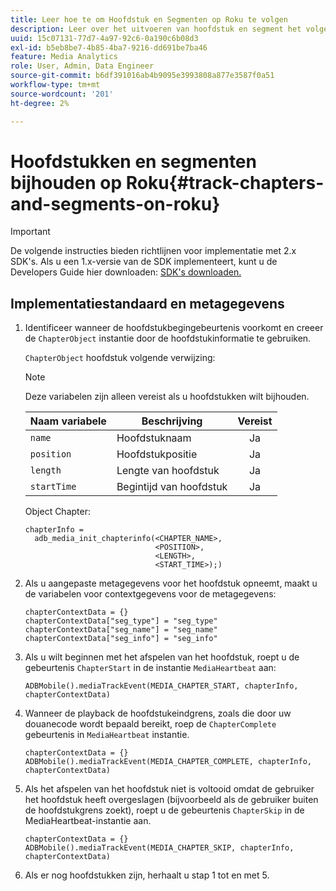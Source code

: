 ```yaml
---
title: Leer hoe te om Hoofdstuk en Segmenten op Roku te volgen
description: Leer over het uitvoeren van hoofdstuk en segment het volgen gebruikend Media SDK op Roku.
uuid: 15c07131-77d7-4a97-92c6-0a190c6b08d3
exl-id: b5eb8be7-4b85-4ba7-9216-dd691be7ba46
feature: Media Analytics
role: User, Admin, Data Engineer
source-git-commit: b6df391016ab4b9095e3993808a877e3587f0a51
workflow-type: tm+mt
source-wordcount: '201'
ht-degree: 2%

---
```


# Hoofdstukken en segmenten bijhouden op Roku{#track-chapters-and-segments-on-roku}

>[!IMPORTANT]
>
>De volgende instructies bieden richtlijnen voor implementatie met 2.x SDK&#39;s. Als u een 1.x-versie van de SDK implementeert, kunt u de Developers Guide hier downloaden: [SDK&#39;s downloaden.](/help/sdk-implement/download-sdks.md)

## Implementatiestandaard en metagegevens

1. Identificeer wanneer de hoofdstukbegingebeurtenis voorkomt en creeer de `ChapterObject` instantie door de hoofdstukinformatie te gebruiken.

   `ChapterObject` hoofdstuk volgende verwijzing:

   >[!NOTE]
   >
   >Deze variabelen zijn alleen vereist als u hoofdstukken wilt bijhouden.

   | Naam variabele | Beschrijving | Vereist |
   | --- | --- | :---: |
   | `name` | Hoofdstuknaam | Ja |
   | `position` | Hoofdstukpositie | Ja |
   | `length` | Lengte van hoofdstuk | Ja |
   | `startTime` | Begintijd van hoofdstuk | Ja |

   Object Chapter:

   ```
   chapterInfo =  
     adb_media_init_chapterinfo(<CHAPTER_NAME>,  
                                <POSITION>,  
                                <LENGTH>,  
                                <START_TIME>);)
   ```

1. Als u aangepaste metagegevens voor het hoofdstuk opneemt, maakt u de variabelen voor contextgegevens voor de metagegevens:

   ```
   chapterContextData = {} 
   chapterContextData["seg_type"] = "seg_type" 
   chapterContextData["seg_name"] = "seg_name" 
   chapterContextData["seg_info"] = "seg_info"
   ```

1. Als u wilt beginnen met het afspelen van het hoofdstuk, roept u de gebeurtenis `ChapterStart` in de instantie `MediaHeartbeat` aan:

   ```
   ADBMobile().mediaTrackEvent(MEDIA_CHAPTER_START, chapterInfo, chapterContextData)
   ```

1. Wanneer de playback de hoofdstukeindgrens, zoals die door uw douanecode wordt bepaald bereikt, roep de `ChapterComplete` gebeurtenis in `MediaHeartbeat` instantie.

   ```
   chapterContextData = {} 
   ADBMobile().mediaTrackEvent(MEDIA_CHAPTER_COMPLETE, chapterInfo, chapterContextData)
   ```

1. Als het afspelen van het hoofdstuk niet is voltooid omdat de gebruiker het hoofdstuk heeft overgeslagen (bijvoorbeeld als de gebruiker buiten de hoofdstukgrens zoekt), roept u de gebeurtenis `ChapterSkip` in de MediaHeartbeat-instantie aan.

   ```
   chapterContextData = {} 
   ADBMobile().mediaTrackEvent(MEDIA_CHAPTER_SKIP, chapterInfo, chapterContextData)
   ```

1. Als er nog hoofdstukken zijn, herhaalt u stap 1 tot en met 5.
